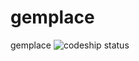 # gemplace
gemplace
![codeship status](https://codeship.com/projects/9eab6f60-10c1-0133-de72-5a9b1173a114/status)
